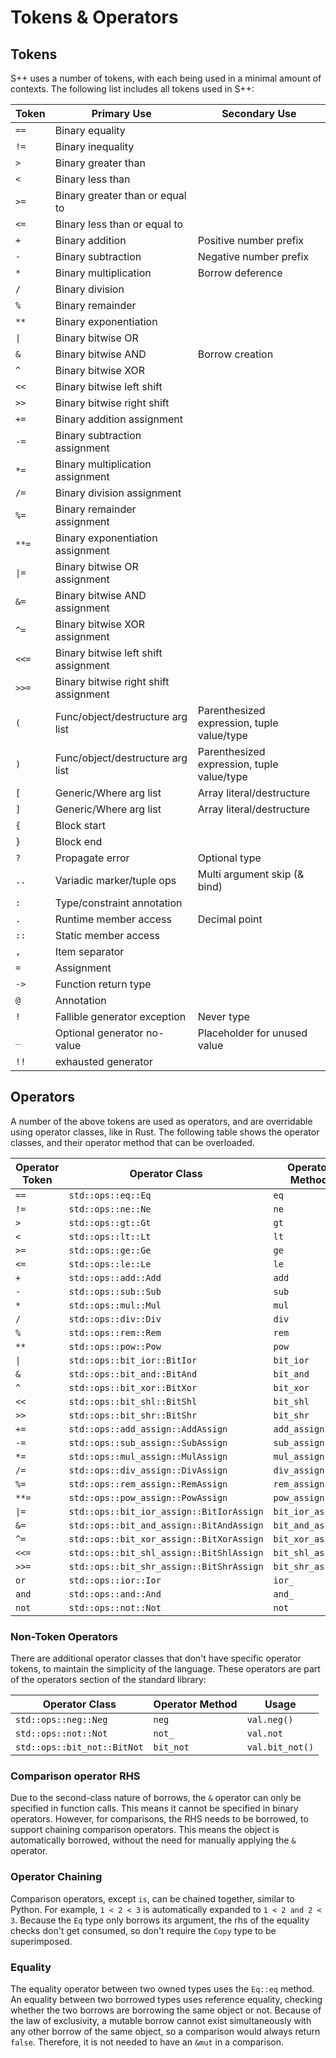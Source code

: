 # Tokens &amp; Operators

## Tokens

S++ uses a number of tokens, with each being used in a minimal amount of contexts. The following list includes all
tokens used in S++:

| Token | Primary Use                           | Secondary Use                              |
|-------|---------------------------------------|--------------------------------------------|
| `==`  | Binary equality                       |                                            |
| `!=`  | Binary inequality                     |                                            |
| `>`   | Binary greater than                   |                                            |
| `<`   | Binary less than                      |                                            |
| `>=`  | Binary greater than or equal to       |                                            |
| `<=`  | Binary less than or equal to          |                                            |
| `+`   | Binary addition                       | Positive number prefix                     |
| `-`   | Binary subtraction                    | Negative number prefix                     |
| `*`   | Binary multiplication                 | Borrow deference                           |
| `/`   | Binary division                       |                                            |
| `%`   | Binary remainder                      |                                            |
| `**`  | Binary exponentiation                 |                                            |
| `\|`  | Binary bitwise OR                     |                                            |
| `&`   | Binary bitwise AND                    | Borrow creation                            |
| `^`   | Binary bitwise XOR                    |                                            |
| `<<`  | Binary bitwise left shift             |                                            |
| `>>`  | Binary bitwise right shift            |                                            |
| `+=`  | Binary addition assignment            |                                            |
| `-=`  | Binary subtraction assignment         |                                            |
| `*=`  | Binary multiplication assignment      |                                            |
| `/=`  | Binary division assignment            |                                            |
| `%=`  | Binary remainder assignment           |                                            |
| `**=` | Binary exponentiation assignment      |                                            |
| `\|=` | Binary bitwise OR assignment          |                                            |
| `&=`  | Binary bitwise AND assignment         |                                            |
| `^=`  | Binary bitwise XOR assignment         |                                            |
| `<<=` | Binary bitwise left shift assignment  |                                            |
| `>>=` | Binary bitwise right shift assignment |                                            |
| `(`   | Func/object/destructure arg list      | Parenthesized expression, tuple value/type |
| `)`   | Func/object/destructure arg list      | Parenthesized expression, tuple value/type |
| `[`   | Generic/Where arg list                | Array literal/destructure                  |
| `]`   | Generic/Where arg list                | Array literal/destructure                  |
| `{`   | Block start                           |                                            |
| `}`   | Block end                             |                                            |
| `?`   | Propagate error                       | Optional type                              |
| `..`  | Variadic marker/tuple ops             | Multi argument skip (& bind)               |
| `:`   | Type/constraint annotation            |                                            |
| `.`   | Runtime member access                 | Decimal point                              |
| `::`  | Static member access                  |                                            |
| `,`   | Item separator                        |                                            |
| `=`   | Assignment                            |                                            |
| `->`  | Function return type                  |                                            |
| `@`   | Annotation                            |                                            |
| `!`   | Fallible generator exception          | Never type                                 |
| `_`   | Optional generator no-value           | Placeholder for unused value               |
| `!!`  | exhausted generator                   |                                            |

## Operators

A number of the above tokens are used as operators, and are overridable using operator classes, like in Rust. The
following table shows the operator classes, and their operator method that can be overloaded.

| Operator Token | Operator Class                           | Operator Method  |
|----------------|------------------------------------------|------------------|
| `==`           | `std::ops::eq::Eq`                       | `eq`             |
| `!=`           | `std::ops::ne::Ne`                       | `ne`             |
| `>`            | `std::ops::gt::Gt`                       | `gt`             |
| `<`            | `std::ops::lt::Lt`                       | `lt`             |
| `>=`           | `std::ops::ge::Ge`                       | `ge`             |
| `<=`           | `std::ops::le::Le`                       | `le`             |
| `+`            | `std::ops::add::Add`                     | `add`            |
| `-`            | `std::ops::sub::Sub`                     | `sub`            |
| `*`            | `std::ops::mul::Mul`                     | `mul`            |
| `/`            | `std::ops::div::Div`                     | `div`            |
| `%`            | `std::ops::rem::Rem`                     | `rem`            |
| `**`           | `std::ops::pow::Pow`                     | `pow`            |
| `\|`           | `std::ops::bit_ior::BitIor`              | `bit_ior`        |
| `&`            | `std::ops::bit_and::BitAnd`              | `bit_and`        |
| `^`            | `std::ops::bit_xor::BitXor`              | `bit_xor`        |
| `<<`           | `std::ops::bit_shl::BitShl`              | `bit_shl`        |
| `>>`           | `std::ops::bit_shr::BitShr`              | `bit_shr`        |
| `+=`           | `std::ops::add_assign::AddAssign`        | `add_assign`     |
| `-=`           | `std::ops::sub_assign::SubAssign`        | `sub_assign`     |
| `*=`           | `std::ops::mul_assign::MulAssign`        | `mul_assign`     |
| `/=`           | `std::ops::div_assign::DivAssign`        | `div_assign`     |
| `%=`           | `std::ops::rem_assign::RemAssign`        | `rem_assign`     |
| `**=`          | `std::ops::pow_assign::PowAssign`        | `pow_assign`     |
| `\|=`          | `std::ops::bit_ior_assign::BitIorAssign` | `bit_ior_assign` |
| `&=`           | `std::ops::bit_and_assign::BitAndAssign` | `bit_and_assign` |
| `^=`           | `std::ops::bit_xor_assign::BitXorAssign` | `bit_xor_assign` |
| `<<=`          | `std::ops::bit_shl_assign::BitShlAssign` | `bit_shl_assign` |
| `>>=`          | `std::ops::bit_shr_assign::BitShrAssign` | `bit_shr_assign` |
| `or`           | `std::ops::ior::Ior`                     | `ior_`           |
| `and`          | `std::ops::and::And`                     | `and_`           |
| `not`          | `std::ops::not::Not`                     | `not`            |

### Non-Token Operators

There are additional operator classes that don't have specific operator tokens, to maintain the simplicity of the
language. These operators are part of the operators section of the standard library:

| Operator Class              | Operator Method | Usage           |
|-----------------------------|-----------------|-----------------|
| `std::ops::neg::Neg`        | `neg`           | `val.neg()`     |
| `std::ops::not::Not`        | `not_`          | `val.not`       |
| `std::ops::bit_not::BitNot` | `bit_not`       | `val.bit_not()` |

### Comparison operator RHS

Due to the second-class nature of borrows, the `&` operator can only be specified in function calls. This means it
cannot be specified in binary operators. However, for comparisons, the RHS needs to be borrowed, to support chaining
comparison operators. This means the object is automatically borrowed, without the need for manually applying the `&`
operator.

### Operator Chaining

Comparison operators, except `is`, can be chained together, similar to Python. For example, `1 < 2 < 3` is automatically
expanded to `1 < 2 and 2 < 3`. Because the `Eq` type only borrows its argument, the rhs of the equality checks don't get
consumed, so don't require the `Copy` type to be superimposed.

### Equality

The equality operator between two owned types uses the `Eq::eq` method. An equality between two borrowed types uses
reference equality, checking whether the two borrows are borrowing the same object or not. Because of the law of
exclusivity, a mutable borrow cannot exist simultaneously with any other borrow of the same object, so a comparison
would always return `false`. Therefore, it is not needed to have an `&mut` in a comparison.
